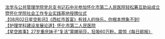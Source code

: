   
[法学与公共管理学院党总支书记石中光参加怀化市第二人民医院轻松筹互助站成立暨怀化学院社会工作专业实践基地授牌仪式](http://www.dianyue.me/archives/921/f72gl9kfcqhgusow/)  
[【08月02日星空影讯】《西虹市首富》有钱人的快乐，你根本想象不到!](http://www.dianyue.me/archives/897/j67hknrkk37eiy8n/)  
[【护理学科建设发展论道】·  怀化市第二人民医院](http://www.dianyue.me/archives/520/2zc5qwjg47jk5xsf/)  
[【星空故事】27岁重庆妹子“复活”蒙娜丽莎，狂吸60万粉，震惊《每日邮报》](http://www.dianyue.me/archives/840/hza8omcurvk952v7/)